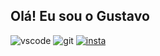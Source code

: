

## Olá! Eu sou o Gustavo
![vscode](https://img.shields.io/badge/Visual_Studio-5C2D91?style=for-the-badge&logo=visual%20studio&logoColor=white)
![git](https://img.shields.io/badge/GIT-E44C30?style=for-the-badge&logo=git&logoColor=white)
[![insta](https://img.shields.io/badge/Instagram-E4405F?style=for-the-badge&logo=instagram&logoColor=white)](https://instagram.com/gustavobardavid)
